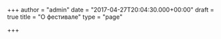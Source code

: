 +++
author = "admin"
date = "2017-04-27T20:04:30.000+00:00"
draft = true
title = "О фестивале"
type = "page"

+++
